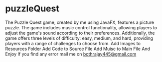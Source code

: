 # puzzleQuest
The Puzzle Quest game, created by me using JavaFX, features a picture puzzle. The game includes music control functionality, allowing players to adjust the game's sound according to their preferences. Additionally, the game offers three levels of difficulty: easy, medium, and hard, providing players with a range of challenges to choose from.
Add Images to Resources Folder
Add Code to Source File
Add Muisc to Main File
And Enjoy
If you find any error mail me on bothrajay445@gmail.com
